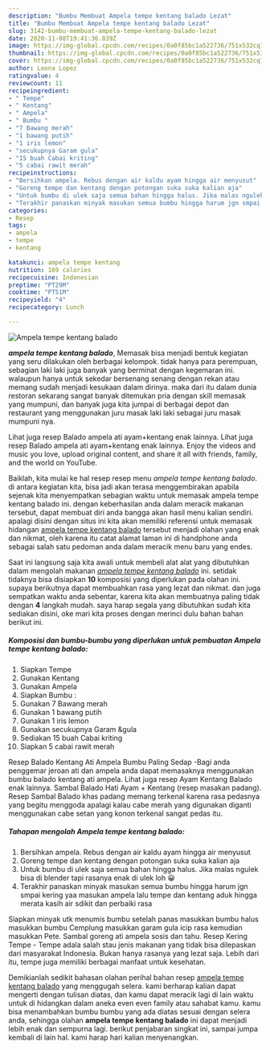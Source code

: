 ```yaml
---
description: "Bumbu Membuat Ampela tempe kentang balado Lezat"
title: "Bumbu Membuat Ampela tempe kentang balado Lezat"
slug: 3142-bumbu-membuat-ampela-tempe-kentang-balado-lezat
date: 2020-11-08T19:41:36.839Z
image: https://img-global.cpcdn.com/recipes/0a0f85bc1a522736/751x532cq70/ampela-tempe-kentang-balado-foto-resep-utama.jpg
thumbnail: https://img-global.cpcdn.com/recipes/0a0f85bc1a522736/751x532cq70/ampela-tempe-kentang-balado-foto-resep-utama.jpg
cover: https://img-global.cpcdn.com/recipes/0a0f85bc1a522736/751x532cq70/ampela-tempe-kentang-balado-foto-resep-utama.jpg
author: Leona Lopez
ratingvalue: 4
reviewcount: 11
recipeingredient:
- " Tempe"
- " Kentang"
- " Ampela"
- " Bumbu "
- "7 Bawang merah"
- "1 bawang putih"
- "1 iris lemon"
- "secukupnya Garam gula"
- "15 buah Cabai kriting"
- "5 cabai rawit merah"
recipeinstructions:
- "Bersihkan ampela. Rebus dengan air kaldu ayam hingga air menyusut"
- "Goreng tempe dan kentang dengan potongan suka suka kalian aja"
- "Untuk bumbu di ulek saja semua bahan hingga halus. Jika malas ngulek bisa di blender tapi rasanya enak di ulek loh 😀"
- "Terakhir panaskan minyak masukan semua bumbu hingga harum jgn smpai kering yaa masukan ampela lalu tempe dan kentang aduk hingga merata kasih air sdikit dan perbaiki rasa"
categories:
- Resep
tags:
- ampela
- tempe
- kentang

katakunci: ampela tempe kentang 
nutrition: 169 calories
recipecuisine: Indonesian
preptime: "PT29M"
cooktime: "PT51M"
recipeyield: "4"
recipecategory: Lunch

---
```



![Ampela tempe kentang balado](https://img-global.cpcdn.com/recipes/0a0f85bc1a522736/751x532cq70/ampela-tempe-kentang-balado-foto-resep-utama.jpg)

<b><i>ampela tempe kentang balado</i></b>, Memasak bisa menjadi bentuk kegiatan yang seru dilakukan oleh berbagai kelompok. tidak hanya para perempuan, sebagian laki laki juga banyak yang berminat dengan kegemaran ini. walaupun hanya untuk sekedar bersenang senang dengan rekan atau memang sudah menjadi kesukaan dalam dirinya. maka dari itu dalam dunia restoran sekarang sangat banyak ditemukan pria dengan skill memasak yang mumpuni, dan banyak juga kita jumpai di berbagai depot dan restaurant yang menggunakan juru masak laki laki sebagai juru masak mumpuni nya.

Lihat juga resep Balado ampela ati ayam+kentang enak lainnya. Lihat juga resep Balado ampela ati ayam+kentang enak lainnya. Enjoy the videos and music you love, upload original content, and share it all with friends, family, and the world on YouTube.

Baiklah, kita mulai ke hal resep resep menu <i>ampela tempe kentang balado</i>. di antara kegiatan kita, bisa jadi akan terasa menggembirakan apabila sejenak kita menyempatkan sebagian waktu untuk memasak ampela tempe kentang balado ini. dengan keberhasilan anda dalam meracik makanan tersebut, dapat membuat diri anda bangga akan hasil menu kalian sendiri. apalagi disini dengan situs ini kita akan memiliki referensi untuk memasak hidangan <u>ampela tempe kentang balado</u> tersebut menjadi olahan yang enak dan nikmat, oleh karena itu catat alamat laman ini di handphone anda sebagai salah satu pedoman anda dalam meracik menu baru yang endes.


Saat ini langsung saja kita awali untuk membeli alat alat yang dibutuhkan dalam mengolah makanan <u><i>ampela tempe kentang balado</i></u> ini. setidak tidaknya bisa disiapkan <b>10</b> komposisi yang diperlukan pada olahan ini. supaya berikutnya dapat membuahkan rasa yang lezat dan nikmat. dan juga sempatkan waktu anda sebentar, karena kita akan membuatnya paling tidak dengan <b>4</b> langkah mudah. saya harap segala yang dibutuhkan sudah kita sediakan disini, oke mari kita proses dengan merinci dulu bahan bahan berikut ini.

<!--inarticleads1-->

##### Komposisi dan bumbu-bumbu yang diperlukan untuk pembuatan Ampela tempe kentang balado:

1. Siapkan  Tempe
1. Gunakan  Kentang
1. Gunakan  Ampela
1. Siapkan  Bumbu :
1. Gunakan 7 Bawang merah
1. Gunakan 1 bawang putih
1. Gunakan 1 iris lemon
1. Gunakan secukupnya Garam &amp;gula
1. Sediakan 15 buah Cabai kriting
1. Siapkan 5 cabai rawit merah


Resep Balado Kentang Ati Ampela Bumbu Paling Sedap -Bagi anda penggemar jeroan ati dan ampela anda dapat memasaknya menggunakan bumbu balado kentang ati ampela. Lihat juga resep Ayam Kentang Balado enak lainnya. Sambal Balado Hati Ayam + Kentang (resep masakan padang). Resep Sambal Balado khas padang memang terkenal karena rasa pedasnya yang begitu menggoda apalagi kalau cabe merah yang digunakan diganti menggunakan cabe setan yang konon terkenal sangat pedas itu. 

<!--inarticleads2-->

##### Tahapan mengolah Ampela tempe kentang balado:

1. Bersihkan ampela. Rebus dengan air kaldu ayam hingga air menyusut
1. Goreng tempe dan kentang dengan potongan suka suka kalian aja
1. Untuk bumbu di ulek saja semua bahan hingga halus. Jika malas ngulek bisa di blender tapi rasanya enak di ulek loh 😀
1. Terakhir panaskan minyak masukan semua bumbu hingga harum jgn smpai kering yaa masukan ampela lalu tempe dan kentang aduk hingga merata kasih air sdikit dan perbaiki rasa


Siapkan minyak utk menumis bumbu setelah panas masukkan bumbu halus masukkan bumbu Cemplung masukkan garam gula icip rasa kemudian masukkan Pete. Sambal goreng ati ampela sosis dan tahu. Resep Kering Tempe - Tempe adala salah stau jenis makanan yang tidak bisa dilepaskan dari masyarakat Indonesia. Bukan hanya rasanya yang lezat saja. Lebih dari itu, tempe juga memiliki berbagai manfaat untuk kesehatan. 

Demikianlah sedikit bahasan olahan perihal bahan resep <u>ampela tempe kentang balado</u> yang menggugah selera. kami berharap kalian dapat mengerti dengan tulisan diatas, dan kamu dapat meracik lagi di lain waktu untuk di hidangkan dalam aneka even even family atau sahabat kamu. kamu bisa menambahkan bumbu bumbu yang ada diatas sesuai dengan selera anda, sehingga olahan <b>ampela tempe kentang balado</b> ini dapat menjadi lebih enak dan sempurna lagi. berikut penjabaran singkat ini, sampai jumpa kembali di lain hal. kami harap hari kalian menyenangkan.
